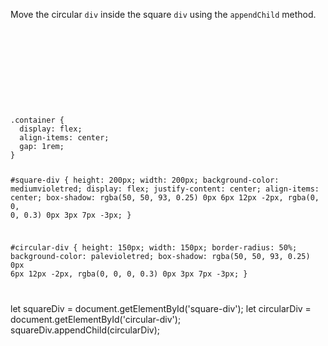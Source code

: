 Move the circular `div` inside
the square `div` using the
`appendChild` method.

<codeblock language="javascript" type="exercise" testMode="fixedInput">
<code>
<panel language="html">
<section class="container">
  <div id="square-div"></div>
  <div id="circular-div"></div>
</section>
</panel>
<panel language="css">
.container {
  display: flex;
  align-items: center;
  gap: 1rem;
}

#square-div {
  height: 200px;
  width: 200px;
  background-color: mediumvioletred;
  display: flex;
  justify-content: center;
  align-items: center;
  box-shadow: rgba(50, 50, 93, 0.25) 0px 6px 12px -2px, rgba(0, 0, 0, 0.3) 0px 3px 7px -3px;
}

#circular-div {
  height: 150px;
  width: 150px;
  border-radius: 50%;
  background-color: palevioletred;
  box-shadow: rgba(50, 50, 93, 0.25) 0px 6px 12px -2px, rgba(0, 0, 0, 0.3) 0px 3px 7px -3px;
}
</panel>
<panel language="javascript">

</panel>
</code>

<solution>
let squareDiv = document.getElementById('square-div');
let circularDiv = document.getElementById('circular-div');
squareDiv.appendChild(circularDiv);
</solution>
</codeblock>